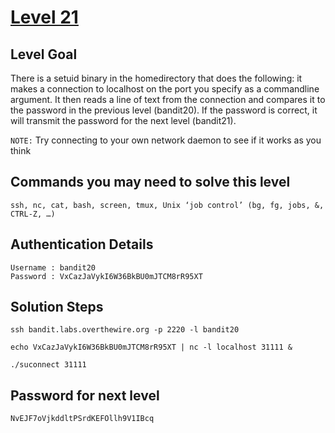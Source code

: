 # [Level 21](https://overthewire.org/wargames/bandit/bandit21.html)

## Level Goal

There is a setuid binary in the homedirectory that does the following: it makes a connection to localhost on the port you specify as a commandline argument. It then reads a line of text from the connection and compares it to the password in the previous level (bandit20). If the password is correct, it will transmit the password for the next level (bandit21).

`NOTE:` Try connecting to your own network daemon to see if it works as you think

## Commands you may need to solve this level

    ssh, nc, cat, bash, screen, tmux, Unix ‘job control’ (bg, fg, jobs, &, CTRL-Z, …)

## Authentication Details

    Username : bandit20
    Password : VxCazJaVykI6W36BkBU0mJTCM8rR95XT

## Solution Steps

``` 
ssh bandit.labs.overthewire.org -p 2220 -l bandit20

echo VxCazJaVykI6W36BkBU0mJTCM8rR95XT | nc -l localhost 31111 &

./suconnect 31111
```

## Password for next level

    NvEJF7oVjkddltPSrdKEFOllh9V1IBcq